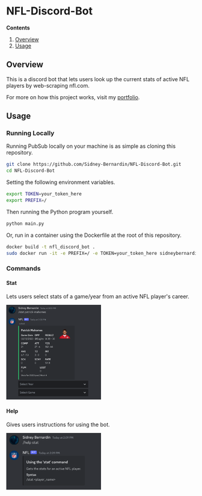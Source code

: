 # NFL-Discord-Bot

**Contents**
1. [Overview](#overview)
1. [Usage](#usage)

## Overview
This is a discord bot that lets users look up the current stats of active NFL players by web-scraping nfl.com.

For more on how this project works, visit my [portfolio](https://sidney-bernardin.github.io/project/?id=nfl_discord_bot).

## Usage

### Running Locally
Running PubSub locally on your machine is as simple as cloning this repository.

``` bash
git clone https://github.com/Sidney-Bernardin/NFL-Discord-Bot.git
cd NFL-Discord-Bot
```

Setting the following environment variables.

``` bash
export TOKEN=your_token_here
export PREFIX=/
```

Then running the Python program yourself.

``` bash
python main.py
```

Or, run in a container using the Dockerfile at the root of this repository.

``` bash
docker build -t nfl_discord_bot .
sudo docker run -it -e PREFIX=/ -e TOKEN=your_token_here sidneybernardin/nfl_discord_bot
```

### Commands

#### Stat
Lets users select stats of a game/year from an active NFL player's career.
<div align=left>
  <img src="./pictures/pic1.png" width="50%" />
</div>

#### Help
Gives users instructions for using the bot.
<div align=left>
  <img src="./pictures/pic2.png" width="50%" />
</div>
